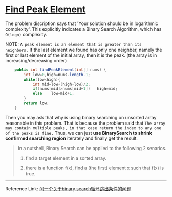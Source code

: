 # [Find Peak Element](https://leetcode.com/problems/find-peak-element/)

The problem discription says that 'Your solution should be in logarithmic complexity'. This explicitly indicates a Binary Search Algorithm, which has `O(logn)` complexity.

NOTE: `A peak element is an element that is greater than its neighbors.` If the last element we found has only one neighber, namely the first or last element of the initial array, then it is the peak. (the array is in increasing/decreasing order)

```java
	public int findPeakElement(int[] nums) {
        int low=0,high=nums.length-1;
        while(low<high){
            int mid=low+(high-low)/2;
            if(nums[mid]>nums[mid+1])   high=mid;
            else    low=mid+1;
        }
        return low;
    }
```

Then you may ask that why is using binary searching on unsorted array reasonable in this problem. That is because the problem said that `The array may contain multiple peaks, in that case return the index to any one of the peaks is fine.` Thus, we can just **use BinarySearch to shrink confirmed searching region** iterately and finally get the result.

> In a nutshell, Binary Search can be applied to the following 2 senarios.
> 
> 1. find a target element in a sorted array.
> 
> 2. there is a function f(x), find a (the first) element x such that f(x) is true.


---
Reference Link: [问一个关于binary search循环跳出条件的问题](http://www.1point3acres.com/bbs/forum.php?mod=redirect&goto=findpost&ptid=161799&pid=2139522&fromuid=96813)